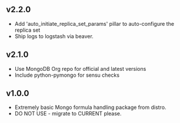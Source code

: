 v2.2.0
------

* Add 'auto_initiate_replica_set_params' pillar to auto-configure the replica set
* Ship logs to logstash via beaver.

v2.1.0
------

* Use MongoDB Org repo for official and latest versions
* Include python-pymongo for sensu checks

v1.0.0
-----

* Extremely basic Mongo formula handling package from distro.
* DO NOT USE - migrate to CURRENT please.
